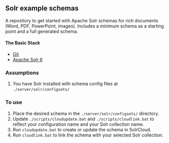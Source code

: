 ## Solr example schemas

A repository to get started with Apache Solr schemas for rich documents (Word, PDF, PowerPoint, images). Includes a minimum schema as a starting point and a full generated schema.

#### The Basic Stack

- [Git](https://git-scm.com/)
- [Apache Solr 6](http://lucene.apache.org/solr/)

### Assumptions

1. You have Solr installed with schema config files at ```./server/solr/configsets/```


### To use

1. Place the desired schema in the ```./server/solr/configsets/``` directory.
2. Update ```./scripts/cloudupdate.bat``` and ```./scripts/cloudlink.bat``` to reflect your configuration name and your Solr collection name.
3. Run ```cloudupdate.bat``` to create or update the schema in SolrCloud.
4. Run ```cloudlink.bat``` to link the schema with your selected Solr collection.